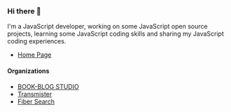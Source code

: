 ### Hi there 👋

I'm a JavaScript developer, working on some JavaScript open source projects, learning some JavaScript coding skills and sharing my JavaScript coding experiences.

- [Home Page](https://mrwillcom.now.sh/)

#### Organizations

- [BOOK-BLOG STUDIO](https://github.com/BOOK-BLOG)
- [Transmister](https://github.com/transmister)
- [Fiber Search](https://github.com/fiber-search)

